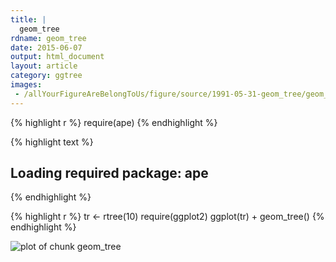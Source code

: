 ```yaml
---
title: |
  geom_tree
rdname: geom_tree
date: 2015-06-07
output: html_document
layout: article
category: ggtree
images:
 - /allYourFigureAreBelongToUs/figure/source/1991-05-31-geom_tree/geom_tree-1.png
---
```





{% highlight r %}
require(ape)
{% endhighlight %}



{% highlight text %}
## Loading required package: ape
{% endhighlight %}



{% highlight r %}
tr <- rtree(10)
require(ggplot2)
ggplot(tr) + geom_tree()
{% endhighlight %}

![plot of chunk geom_tree](/allYourFigureAreBelongToUs/figure/source/1991-05-31-geom_tree/geom_tree-1.png) 